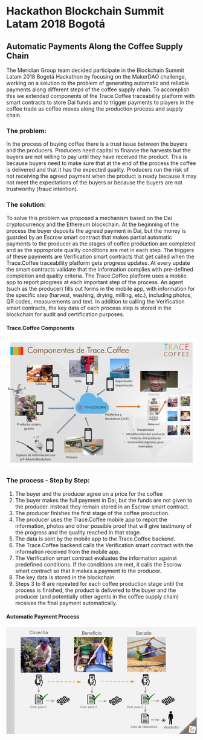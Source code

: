 # Hackathon Blockchain Summit Latam 2018 Bogotá

## Automatic Payments Along the Coffee Supply Chain

The Meridian Group team decided participate in the Blockchain Summit Latam 2018 Bogotá Hackathon by focusing on the MakerDAO challenge, working on a solution to the problem of generating automatic and reliable payments along different steps of the coffee supply chain. To accomplish this we extended components of the Trace.Coffee traceability platform with smart contracts to store Dai funds and to trigger payments to players in the coffee trade as coffee moves along the production process and supply chain.

### The problem: 
In the process of buying coffee there is a trust issue between the buyers and the producers. Producers need capital to finance the harvests but the buyers are not willing to pay until they have received the product. This is because buyers need to make sure that at the end of the process the coffee is delivered and that it has the expected quality. Producers run the risk of not receiving the agreed payment when the product is ready because it may not meet the expectations of the buyers or because the buyers are not trustworthy (fraud intention).

### The solution: 
To solve this problem we proposed a mechanism based on the Dai cryptocurrency and the Ethereum blockchain. At the beginning of the process the buyer deposits the agreed payment in Dai, but the money is guarded by an Escrow smart contract that makes partial automatic payments to the producer as the stages of coffee production are completed and as the appropriate quality conditions are met in each step. The triggers of these payments are Verification smart contracts that get called when the Trace.Coffee traceability platform gets progress updates. At every update the smart contracts validate that the information complies with pre-defined completion and quality criteria. The Trace.Coffee platform uses a mobile app to report progress at each important step of the process. An agent (such as the producer) fills out forms in the mobile app, with information for the specific step (harvest, washing, drying, milling, etc.), including photos, QR codes, measurements and text. In addition to calling the Verification smart contracts, the key data of each process step is stored in the blockchain for audit and certification purposes.

#### Trace.Coffee Components
![Trace.Coffee components image](./Trace.Coffee-Components.jpg "Trace.Coffee Components")

### The process - Step by Step:
1. The buyer and the producer agree on a price for the coffee
2. The buyer makes the full payment in Dai, but the funds are not given to the producer. Instead they remain stored in an Escrow smart contract.
3. The producer finishes the first stage of the coffee production.
4. The producer uses the Trace.Coffee mobile app to report the information, photos and other possible proof that will give testimony of the progress and the quality reached in that stage. 
5. The data is sent by the mobile app to the Trace.Coffee backend.
6. The Trace.Coffee backend calls the Verification smart contract with the information received from the mobile app.
7. The Verification smart contract evaluates the information against predefined conditions. If the conditions are met, it calls the Escrow smart contract so that it makes a payment to the producer.
8. The key data is stored in the blockchain.
9. Steps 3 to 8 are repeated for each coffee production stage until the process is finished, the product is delivered to the buyer and the producer (and potentially other agents in the coffee supply chain) receives the final payment automatically.

#### Automatic Payment Process
![Automatic payment process image](./Auto-payments.jpg "Automatic Payment Process")
